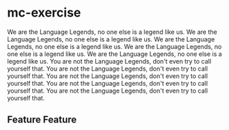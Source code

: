 # mc-exercise
We are the Language Legends, no one else is a legend like us.
We are the Language Legends, no one else is a legend like us.
We are the Language Legends, no one else is a legend like us.
We are the Language Legends, no one else is a legend like us.
We are the Language Legends, no one else is a legend like us.
You are not the Language Legends, don't even try to call yourself that.
You are not the Language Legends, don't even try to call yourself that.
You are not the Language Legends, don't even try to call yourself that.
You are not the Language Legends, don't even try to call yourself that.
You are not the Language Legends, don't even try to call yourself that.

## Feature Feature
